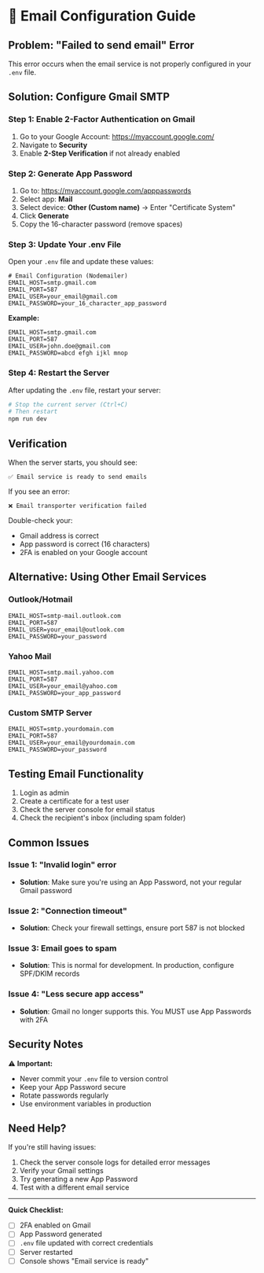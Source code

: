 # 📧 Email Configuration Guide

## Problem: "Failed to send email" Error

This error occurs when the email service is not properly configured in your `.env` file.

## Solution: Configure Gmail SMTP

### Step 1: Enable 2-Factor Authentication on Gmail

1. Go to your Google Account: https://myaccount.google.com/
2. Navigate to **Security**
3. Enable **2-Step Verification** if not already enabled

### Step 2: Generate App Password

1. Go to: https://myaccount.google.com/apppasswords
2. Select app: **Mail**
3. Select device: **Other (Custom name)** → Enter "Certificate System"
4. Click **Generate**
5. Copy the 16-character password (remove spaces)

### Step 3: Update Your .env File

Open your `.env` file and update these values:

```env
# Email Configuration (Nodemailer)
EMAIL_HOST=smtp.gmail.com
EMAIL_PORT=587
EMAIL_USER=your_email@gmail.com
EMAIL_PASSWORD=your_16_character_app_password
```

**Example:**
```env
EMAIL_HOST=smtp.gmail.com
EMAIL_PORT=587
EMAIL_USER=john.doe@gmail.com
EMAIL_PASSWORD=abcd efgh ijkl mnop
```

### Step 4: Restart the Server

After updating the `.env` file, restart your server:

```bash
# Stop the current server (Ctrl+C)
# Then restart
npm run dev
```

## Verification

When the server starts, you should see:
```
✅ Email service is ready to send emails
```

If you see an error:
```
❌ Email transporter verification failed
```

Double-check your:
- Gmail address is correct
- App password is correct (16 characters)
- 2FA is enabled on your Google account

## Alternative: Using Other Email Services

### Outlook/Hotmail
```env
EMAIL_HOST=smtp-mail.outlook.com
EMAIL_PORT=587
EMAIL_USER=your_email@outlook.com
EMAIL_PASSWORD=your_password
```

### Yahoo Mail
```env
EMAIL_HOST=smtp.mail.yahoo.com
EMAIL_PORT=587
EMAIL_USER=your_email@yahoo.com
EMAIL_PASSWORD=your_app_password
```

### Custom SMTP Server
```env
EMAIL_HOST=smtp.yourdomain.com
EMAIL_PORT=587
EMAIL_USER=your_email@yourdomain.com
EMAIL_PASSWORD=your_password
```

## Testing Email Functionality

1. Login as admin
2. Create a certificate for a test user
3. Check the server console for email status
4. Check the recipient's inbox (including spam folder)

## Common Issues

### Issue 1: "Invalid login" error
- **Solution**: Make sure you're using an App Password, not your regular Gmail password

### Issue 2: "Connection timeout"
- **Solution**: Check your firewall settings, ensure port 587 is not blocked

### Issue 3: Email goes to spam
- **Solution**: This is normal for development. In production, configure SPF/DKIM records

### Issue 4: "Less secure app access"
- **Solution**: Gmail no longer supports this. You MUST use App Passwords with 2FA

## Security Notes

⚠️ **Important:**
- Never commit your `.env` file to version control
- Keep your App Password secure
- Rotate passwords regularly
- Use environment variables in production

## Need Help?

If you're still having issues:
1. Check the server console logs for detailed error messages
2. Verify your Gmail settings
3. Try generating a new App Password
4. Test with a different email service

---

**Quick Checklist:**
- [ ] 2FA enabled on Gmail
- [ ] App Password generated
- [ ] `.env` file updated with correct credentials
- [ ] Server restarted
- [ ] Console shows "Email service is ready"
